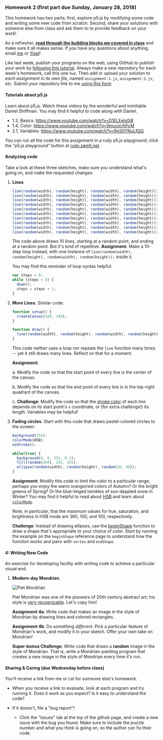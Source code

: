### Homework 2 (first part due Sunday, January 28, 2018)

This homework has two parts; first, explore p5.js by modifying some code and writing some new code from scratch. Second, share your solutions with someone else from class and ask them to to provide feedback on your work!

As a refresher, [**read through the building blocks we covered in class**](../building-blocks-code.md) and make sure it all makes sense. If you have any questions about anything, email [me](mailto:cantor@cca.edu) or [Yisel](mailto:yrosariochang@cca.edu)!

Like last week, publish your programs on the web, using GitHub to publish your work by [following this tutorial](http://github.com/zamfi/github-guide). Always make a new repository for each week's homework, call this one `hw2`. Then add or upload your solution to *each assignment in its own file*, named `assignment-1.js`, `assignment-2.js`, *etc.*   Submit your repository link to me [using this form](https://docs.google.com/forms/d/e/1FAIpQLSdsmP-O5zUX7yqt2SPWE9AiUPgcG28jPrEjmigq1fqCVSBxpQ/viewform)

#### Tutorials about p5.js

Learn about p5.js. Watch these videos by the wonderful and inimitable Daniel Shiffman. You may find it helpful to code along with Daniel.

- 1.3, Basics: https://www.youtube.com/watch?v=D1ELEeIs0j8
- 1.4, Color: https://www.youtube.com/watch?v=9mucjcrhFcM
- 2.1, Variables: https://www.youtube.com/watch?v=RnS0YNuLfQQ

You can run all the code for this assignment in a rudy p5.js playground; click the "p5.js playground" button at [rudy.zamfi.net](http://rudy.zamfi.net).

#### Analyzing code

Take a look at these three sketches, make sure you understand what's going on, and make the requested changes:

1.  **Lines**.

    ```javascript
    line(random(width), random(height), random(width), random(height));
    line(random(width), random(height), random(width), random(height));
    line(random(width), random(height), random(width), random(height));
    line(random(width), random(height), random(width), random(height));
    line(random(width), random(height), random(width), random(height));
    line(random(width), random(height), random(width), random(height));
    line(random(width), random(height), random(width), random(height));
    line(random(width), random(height), random(width), random(height));
    line(random(width), random(height), random(width), random(height));
    line(random(width), random(height), random(width), random(height));
    ```

    The code above draws 10 lines, starting at a random point, and ending at a random point. But it's kind of repetitive. **Assignment**: Make a 10-step loop instead, with one instance of `line(random(width), random(height), random(width), random(height));` inside it.
    
    You may find this reminder of loop syntax helpful:

    ```javascript
    var steps = 0;
    while (steps < 8) {
      down();
      steps = steps + 1;
    }
    ```
    
2.  **More Lines**. Similar code:

    ```javascript
    function setup() {
      createCanvas(340, 340);
    }

    function draw() {
      line(random(width), random(height), random(width), random(height));
    }
    ```
    
    This code neither uses a loop nor repeats the `line` function many times -- yet it still draws many lines. Reflect on that for a moment.
    
    **Assignment**:
    
    a.  Modify the code so that the start point of every line is the center of the canvas.
    
    b.  Modify the code so that the end point of every line is in the top-right quadrant of the canvas.
    
    c.  **Challenge**: Modify the code so that the [stroke color](https://p5js.org/reference/#/p5/stroke) of each line depends on its start point's `x` coordinate, or (for extra challenge!) its length. Variables may be helpful!

3.  **Fading circles**. Start with this code that draws pastel-colored circles to the screen:

    ```javascript
    background(255);
    colorMode(HSB);
    noStroke();

    while(true) {
      background(0, 0, 255, 0.1);
      fill(random(360), 255, 255);
      ellipse(random(width), random(height), random(20, 40));
    }
    ```
    
    **Assignment**: Modify this code to limit the color to a particular range; perhaps you enjoy the warm orange/red colors of Autumn? Or the bright greens of Spring? Or the blue-tinged twinkles of sun-dappled snow in Winter? You may find it helpful to read about [HSB](https://learnui.design/blog/the-hsb-color-system-practicioners-primer.html) and learn about [`colorMode`](https://p5js.org/reference/#/p5/colorMode). 
    
    Note, in particular, that the maximum values for hue, saturation, and brightness in HSB mode are 360, 100, and 100, respectively.

    **Challenge**: Instead of drawing ellipses, use the [beginShape](https://p5js.org/reference/#/p5/beginShape) function to draw a shape that's appropriate to your choice of color. Start by running the example on the `beginShape` reference page to understand how the function works and pairs with `vertex` and `endShape`.
    
#### 4: Writing New Code

An exercise for developing facility with writing code to achieve a particular visual end.

1.  **Modern-day Mondrian**. 

    ![Piet Mondrian](https://upload.wikimedia.org/wikipedia/commons/4/47/Piet_Mondriaan_-_03.jpg)

    Piet Mondrian was one of the pioneers of 20th century abstract art; his style is [very recognizable](https://www.google.com/search?q=mondrian&client=safari&rls=en&tbm=isch&tbas=0&source=lnt&sa=X&ved=0ahUKEwjonc6SufTYAhWN0YMKHYtoCJsQpwUIIA&biw=1362&bih=940&dpr=2#imgrc=_). Let's copy him!
    
    **Assignment 4a**: Write code that makes an image in the style of Mondrian by drawing lines and colored rectangles.
    
    **Assignment 4b**: Do something *different*. Pick a particular feature of Mondrian's work, and modify it in your sketch. Offer your own take on Mondrian!
    
    **Super-bonus Challenge**: Write code that draws a **random** image in the style of Mondrian. That is, write a Mondrian-painting program that creates a new image in the style of Mondrian every time it's run.


#### Sharing & Caring (due Wednesday before class)

You'll receive a link from me or Lei for someone else's homework.

- When you receive a link to evaluate, look at each program and try running it. Does it work as you expect? Is it easy to understand the code?

- If it doesn't, file a "bug report"!

  - Click the "Issues" tab at the top of the github page, and create a new issue with the bug you found. Make sure to include the puzzle number and what you think is going on, so the author can fix their code.
